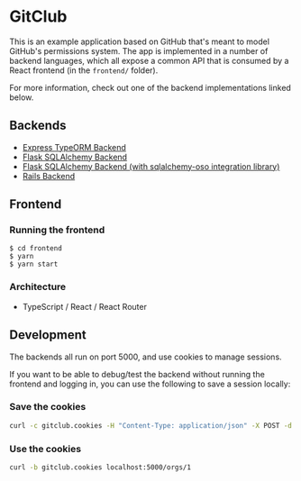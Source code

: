 # GitClub

This is an example application based on GitHub that's meant to model GitHub's
permissions system. The app is implemented in a number of backend languages,
which all expose a common API that is consumed by a React frontend (in the
`frontend/` folder).

For more information, check out one of the backend implementations linked below.
## Backends
- [Express TypeORM Backend](backends/express-typeorm)
- [Flask SQLAlchemy Backend](backends/flask-sqlalchemy)
- [Flask SQLAlchemy Backend (with sqlalchemy-oso integration library)](backends/flask-sqlalchemy-oso)
- [Rails Backend](backends/rails)
## Frontend

### Running the frontend

```console
$ cd frontend
$ yarn
$ yarn start
```

### Architecture

- TypeScript / React / React Router

## Development

The backends all run on port 5000, and use cookies to manage sessions.

If you want to be able to debug/test the backend without running the frontend
and logging in, you can use the following to save a session locally:

### Save the cookies

```bash
curl -c gitclub.cookies -H "Content-Type: application/json" -X POST -d '{"email": "john@beatles.com"}' localhost:5000/session
```

### Use the cookies

```bash
curl -b gitclub.cookies localhost:5000/orgs/1
```
